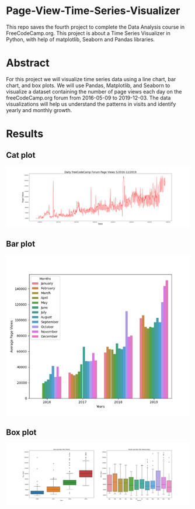 # Page-View-Time-Series-Visualizer

This repo saves the fourth project to complete the Data Analysis course in FreeCodeCamp.org. This project is about a Time Series Visualizer in Python, with help of matplotlib, Seaborn and Pandas libraries.

# Abstract 

For this project we will visualize time series data using a line chart, bar chart, and box plots. We will use Pandas, Matplotlib, and Seaborn to visualize a dataset containing the number of page views each day on the freeCodeCamp.org forum from 2016-05-09 to 2019-12-03. The data visualizations will help us understand the patterns in visits and identify yearly and monthly growth.

# Results

## Cat plot
![alt text](https://github.com/vladi2998/Page-View-Time-Series-Visualizer/blob/main/line_plot.png)

## Bar plot
![alt text](https://github.com/vladi2998/Page-View-Time-Series-Visualizer/blob/main/bar_plot.png)

## Box plot
![alt text](https://github.com/vladi2998/Page-View-Time-Series-Visualizer/blob/main/box_plot.png)